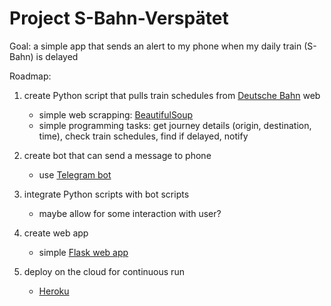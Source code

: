 # Project S-Bahn-Verspätet
Goal: a simple app that sends an alert to my phone when my daily train (S-Bahn) is delayed

Roadmap:
 1. create Python script that pulls train schedules from [Deutsche Bahn](https://www.bahn.de/p/view/index.shtml) web
    - simple web scrapping: [BeautifulSoup](https://www.crummy.com/software/BeautifulSoup/bs4/doc/)
    - simple programming tasks: get journey details (origin, destination, time), check train schedules, find if delayed, notify
 2. create bot that can send a message to phone
    - use [Telegram bot](https://core.telegram.org/bots/api)

 3. integrate Python scripts with bot scripts
    - maybe allow for some interaction with user?

 4. create web app
    - simple [Flask web app](http://flask.pocoo.org/)
   
 5. deploy on the cloud for continuous run
    - [Heroku](https://www.heroku.com/)
